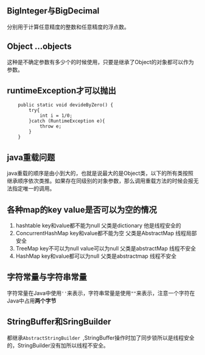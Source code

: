 ## BigInteger与BigDecimal
 分别用于计算任意精度的整数和任意精度的浮点数。
## Object ...objects
 这种是不确定参数有多少个的时候使用，只要是继承了Object的对象都可以作为参数。
## runtimeException才可以抛出

        public static void devideByZero() {
            try{
                int i = 1/0;
            }catch (RuntimeException e){
                throw e;
            }
        }

## java重载问题
   java重载的顺序是由小到大的，也就是说最大的是Object类，以下的所有类按照继承顺序依次类推。如果存在同级别的对象参数，那么调用重载方法的时候会报无法指定唯一的调用。

## 各种map的key value是否可以为空的情况
1. hashtable key和value都不能为null 父类是dictionary 他是线程安全的
2. ConcurrentHashMap key和value都不能为空 父类是AbstractMap 线程局部安全
3. TreeMap key不可以为null value可以为null 父类是abstractMap 线程不安全
4. HashMap key和value都可以为null 父类是abstractmap 线程不安全

## 字符常量与字符串常量
  字符常量在Java中使用`''`来表示，字符串常量是使用`""`来表示，注意一个字符在Java中占用**两个字节**

## StringBuffer和SringBuilder
  都继承`AbstractStringBuilder `,StringBuffer操作时加了同步锁所以是线程安全的，StringBuilder没有加所以线程不安全。
